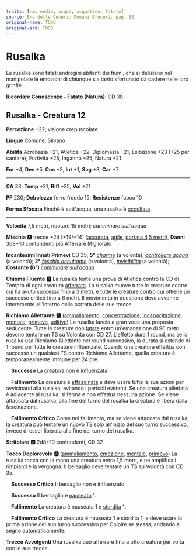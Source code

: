 ```yaml
---
traits: [nm, media, acqua, acquatico, fatato]
source: Era delle Ceneri: Domani Brucerà, pag. 80
original-name: TODO
original-srd: TODO
---
```


# Rusalka

Le rusalka sono fatati androgini abitanti dei fiumi, che si deliziano nel manipolare le emozioni di chiunque sia tanto sfortunato da cadere nelle loro grinfie.

**[Ricordare Conoscenze - Fatato (Natura)](/azioni/ricordare-conoscenze)**: CD 30

## Rusalka - Creatura 12

**Percezione** +22; visione crepuscolare

**Lingue** Comune, Silvano

**Abilità** Acrobazia +21, Atletica +22, Diplomazia +21, Esibizione +23 (+25 per cantare), Furtività +25, Inganno +25, Natura +21

**For** +4, **Des** +5, **Cos** +3, **Int** +1, **Sag** +3, **Car** +7

***

**CA** 33; **Temp** +21, **Rifl** +25, **Vol** +21

**PF** 230; **Debolezze** ferro freddo 15; **Resistenze** fuoco 10

**Forma Sfocata** Finché è sott'acqua, una rusalka è [occultata](/condizioni/occultato).

***

**Velocità** 7,5 metri, nuotare 15 metri; *camminare sull'acqua*

**Mischia** :a: trecce +24 \[+19/+14] ([accurata](/tratti/accurata), [agile](/tratti/agile), [portata 4,5 metri](/tratti/portata)), **Danni** 3d8+10 contundenti più Afferrare Migliorato

**Incantesimi Innati Primevi** CD 35; **5°** *[charme](/incantesimi/charme)* (a volontà), *[controllare acqua](/incantesimi/controllare-acqua)* (a volontà); **2°** *[foschia occultante](/incantesimi/foschia-occultante)* (a volontà), *[invisibilità](/incantesimi/invisibilita)* (a volontà); **Costante (6°)** *[camminare sull'acqua](/incantesimi/camminare-sullacqua)*

**Chioma Fluente** **:a:** La rusalka tenta una prova di Atletica contro la CD di Tempra di ogni creatura [afferrata](/condizioni/afferrato). La rusalka muove tutte le creature contro cui ha avuto successo fino a 3 metri, e tutte le creature contro cui ottiene un successo critico fino a 6 metri. Il movimento in questione deve avvenire interamente all'interno della portata delle sue trecce.

**Richiamo Allettante** **:a:** ([ammaliamento](/tratti/ammaliamento), [concentrazione](/tratti/concentrazione), [incapacitazione](/tratti/incapacitazione), [mentale](/tratti/mentale), [primevo](/tratti/primevo), [uditivo](/tratti/uditivo)) La rusalka lancia a gran voce una proposta seducente. Tutte le creature non [fatate](/tratti/fatato) entro un'emanazione di 90 metri devono tentare un TS su Volontà con CD 27. L'effetto dura 1 round, ma se la rusalka usa Richiamo Allettante nel round successivo, la durata si estende di 1 round per tutte le creature influenzate. Quando una creatura effettua con successo un qualsiasi TS contro Richiamo Allettante, quella creatura è temporaneamente immune per 24 ore.

&emsp;**Successo** La creatura non è influenzata.

&emsp;**Fallimento** La creatura è [affascinata](/condizioni/affascinato) e deve usare tutte le sue azioni per avvicinarsi alla rusalka, evitando i pericoli evidenti. Se una creatura allettata è adiacente al rusalka, si ferma e non effettua nessuna azione. Se viene attaccata dal rusalka, alla fine del turno del rusalka la creatura è libera dalla fascinazione.

&emsp;**Fallimento Critico** Come nel fallimento, ma se viene attaccata dal rusalka, la creatura può tentare un nuovo TS solo all'inizio del suo turno successivo, invece di esser liberata alla fine del turno del rusalka.

**Stritolare** **:a:** 2d8+10 contundenti, CD 32

**Tocco Deplorevole** **:a:** ([ammaliamento](/tratti/ammaliamento), [emozione](/tratti/emozione), [mentale](/tratti/mentale), [primevo](/tratti/primevo)) La rusalka tocca con la mano una creatura entro 1,5 metri, e ne amplifica i rimpianti e la vergogna. Il bersaglio deve tentare un TS su Volontà con CD 35.

&emsp;**Successo Critico** Il bersaglio non è influenzato.

&emsp;**Successo** Il bersaglio è [nauseato](/condizioni/nauseato) 1.

&emsp;**Fallimento** La creatura è nauseata 1 e [stordita](/condizioni/stordito) 1.

&emsp;**Fallimento Critico** La creatura è nauseata 1 e stordita 1, e deve usare la prima azione del suo turno successivo per Colpire se stessa, andando a segno automaticamente.

**Trecce Avvolgenti** Una rusalka può afferrare fino a otto creature per volta con le sue trecce.
